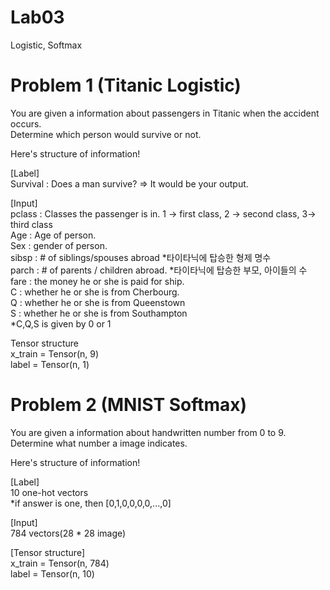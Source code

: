 # Lab03
Logistic, Softmax
# Problem 1 (Titanic Logistic)
You are given a information about passengers in Titanic when the accident occurs.  
Determine which person would survive or not.

Here's structure of information!

[Label]  
Survival : Does a man survive? => It would be your output.

[Input]  
pclass : Classes the passenger is in. 1 -> first class, 2 -> second class, 3-> third class  
Age : Age of person.  
Sex : gender of person.  
sibsp : # of siblings/spouses abroad *타이타닉에 탑승한 형제 명수  
parch : # of parents / children abroad. *타이타닉에 탑승한 부모, 아이들의 수  
fare : the money he or she is paid for ship.  
C : whether he or she is from Cherbourg.  
Q : whether he or she is from Queenstown   
S : whether he or she is from Southampton  
*C,Q,S is given by 0 or 1

Tensor structure  
x_train = Tensor(n, 9)  
label = Tensor(n, 1)

# Problem 2 (MNIST Softmax)
You are given a information about handwritten number from 0 to 9.  
Determine what number a image indicates.

Here's structure of information!

[Label]  
10 one-hot vectors  
*if answer is one, then [0,1,0,0,0,0,...,0]

[Input]     
784 vectors(28 * 28 image)

[Tensor structure]  
x_train = Tensor(n, 784)  
label = Tensor(n, 10)